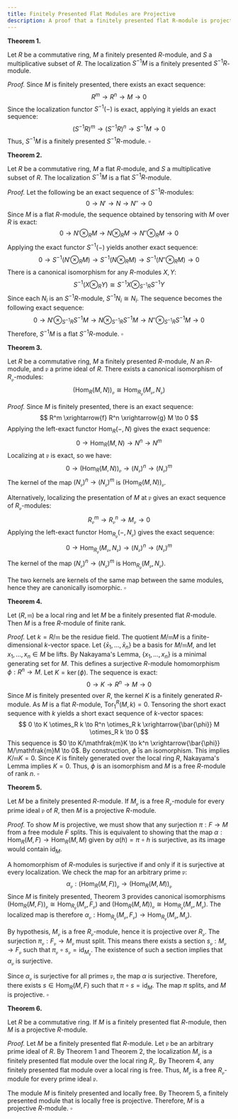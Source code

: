 ```yaml
---
title: Finitely Presented Flat Modules are Projective
description: A proof that a finitely presented flat R-module is projective, demonstrated through localization techniques.
---
```


**Theorem 1.**

Let $R$ be a commutative ring, $M$ a finitely presented $R$-module, and $S$ a multiplicative subset of $R$. The localization $S^{-1}M$ is a finitely presented $S^{-1}R$-module.

*Proof.*
Since $M$ is finitely presented, there exists an exact sequence:
$$
R^m \to R^n \to M \to 0
$$
Since the localization functor $S^{-1}(-)$ is exact, applying it yields an exact sequence:
$$
(S^{-1}R)^m \to (S^{-1}R)^n \to S^{-1}M \to 0
$$
Thus, $S^{-1}M$ is a finitely presented $S^{-1}R$-module.
$\square$

**Theorem 2.**

Let $R$ be a commutative ring, $M$ a flat $R$-module, and $S$ a multiplicative subset of $R$. The localization $S^{-1}M$ is a flat $S^{-1}R$-module.

*Proof.*
Let the following be an exact sequence of $S^{-1}R$-modules:
$$
0 \to N' \to N \to N'' \to 0
$$
Since $M$ is a flat $R$-module, the sequence obtained by tensoring with $M$ over $R$ is exact:
$$
0 \to N' \otimes_R M \to N \otimes_R M \to N'' \otimes_R M \to 0
$$
Applying the exact functor $S^{-1}(-)$ yields another exact sequence:
$$
0 \to S^{-1}(N' \otimes_R M) \to S^{-1}(N \otimes_R M) \to S^{-1}(N'' \otimes_R M) \to 0
$$
There is a canonical isomorphism for any $R$-modules $X, Y$:
$$
S^{-1}(X \otimes_R Y) \cong S^{-1}X \otimes_{S^{-1}R} S^{-1}Y
$$
Since each $N_i$ is an $S^{-1}R$-module, $S^{-1}N_i \cong N_i$. The sequence becomes the following exact sequence:
$$
0 \to N' \otimes_{S^{-1}R} S^{-1}M \to N \otimes_{S^{-1}R} S^{-1}M \to N'' \otimes_{S^{-1}R} S^{-1}M \to 0
$$
Therefore, $S^{-1}M$ is a flat $S^{-1}R$-module.
$\square$

**Theorem 3.**

Let $R$ be a commutative ring, $M$ a finitely presented $R$-module, $N$ an $R$-module, and $\mathfrak{p}$ a prime ideal of $R$. There exists a canonical isomorphism of $R_\mathfrak{p}$-modules:
$$
(\operatorname{Hom}_R(M, N))_\mathfrak{p} \cong \operatorname{Hom}_{R_\mathfrak{p}}(M_\mathfrak{p}, N_\mathfrak{p})
$$

*Proof.*
Since $M$ is finitely presented, there is an exact sequence:
$$
R^m \xrightarrow{f} R^n \xrightarrow{g} M \to 0
$$
Applying the left-exact functor $\operatorname{Hom}_R(-, N)$ gives the exact sequence:
$$
0 \to \operatorname{Hom}_R(M, N) \to N^n \to N^m
$$
Localizing at $\mathfrak{p}$ is exact, so we have:
$$
0 \to (\operatorname{Hom}_R(M, N))_\mathfrak{p} \to (N_\mathfrak{p})^n \to (N_\mathfrak{p})^m
$$
The kernel of the map $(N_\mathfrak{p})^n \to (N_\mathfrak{p})^m$ is $(\operatorname{Hom}_R(M, N))_\mathfrak{p}$.

Alternatively, localizing the presentation of $M$ at $\mathfrak{p}$ gives an exact sequence of $R_\mathfrak{p}$-modules:
$$
R_\mathfrak{p}^m \to R_\mathfrak{p}^n \to M_\mathfrak{p} \to 0
$$
Applying the left-exact functor $\operatorname{Hom}_{R_\mathfrak{p}}(-, N_\mathfrak{p})$ gives the exact sequence:
$$
0 \to \operatorname{Hom}_{R_\mathfrak{p}}(M_\mathfrak{p}, N_\mathfrak{p}) \to (N_\mathfrak{p})^n \to (N_\mathfrak{p})^m
$$
The kernel of the map $(N_\mathfrak{p})^n \to (N_\mathfrak{p})^m$ is $\operatorname{Hom}_{R_\mathfrak{p}}(M_\mathfrak{p}, N_\mathfrak{p})$.

The two kernels are kernels of the same map between the same modules, hence they are canonically isomorphic.
$\square$

**Theorem 4.**

Let $(R, \mathfrak{m})$ be a local ring and let $M$ be a finitely presented flat $R$-module. Then $M$ is a free $R$-module of finite rank.

*Proof.*
Let $k = R/\mathfrak{m}$ be the residue field. The quotient $M/\mathfrak{m}M$ is a finite-dimensional $k$-vector space. Let $\{\bar{x}_1, \dots, \bar{x}_n\}$ be a basis for $M/\mathfrak{m}M$, and let $x_1, \dots, x_n \in M$ be lifts. By Nakayama's Lemma, $\{x_1, \dots, x_n\}$ is a minimal generating set for $M$. This defines a surjective $R$-module homomorphism $\phi: R^n \to M$. Let $K = \ker(\phi)$. The sequence is exact:
$$
0 \to K \to R^n \to M \to 0
$$
Since $M$ is finitely presented over $R$, the kernel $K$ is a finitely generated $R$-module. As $M$ is a flat $R$-module, $\operatorname{Tor}_1^R(M, k) = 0$. Tensoring the short exact sequence with $k$ yields a short exact sequence of $k$-vector spaces:
$$
0 \to K \otimes_R k \to R^n \otimes_R k \xrightarrow{\bar{\phi}} M \otimes_R k \to 0
$$
This sequence is $0 \to K/\mathfrak{m}K \to k^n \xrightarrow{\bar{\phi}} M/\mathfrak{m}M \to 0$. By construction, $\bar{\phi}$ is an isomorphism. This implies $K/\mathfrak{m}K = 0$. Since $K$ is finitely generated over the local ring $R$, Nakayama's Lemma implies $K=0$. Thus, $\phi$ is an isomorphism and $M$ is a free $R$-module of rank $n$.
$\square$

**Theorem 5.**

Let $M$ be a finitely presented $R$-module. If $M_\mathfrak{p}$ is a free $R_\mathfrak{p}$-module for every prime ideal $\mathfrak{p}$ of $R$, then $M$ is a projective $R$-module.

*Proof.*
To show $M$ is projective, we must show that any surjection $\pi: F \to M$ from a free module $F$ splits. This is equivalent to showing that the map $\alpha: \operatorname{Hom}_R(M, F) \to \operatorname{Hom}_R(M, M)$ given by $\alpha(h) = \pi \circ h$ is surjective, as its image would contain $\operatorname{id}_M$.

A homomorphism of $R$-modules is surjective if and only if it is surjective at every localization. We check the map for an arbitrary prime $\mathfrak{p}$:
$$
\alpha_\mathfrak{p}: (\operatorname{Hom}_R(M, F))_\mathfrak{p} \to (\operatorname{Hom}_R(M, M))_\mathfrak{p}
$$
Since $M$ is finitely presented, Theorem 3 provides canonical isomorphisms $(\operatorname{Hom}_R(M, F))_\mathfrak{p} \cong \operatorname{Hom}_{R_\mathfrak{p}}(M_\mathfrak{p}, F_\mathfrak{p})$ and $(\operatorname{Hom}_R(M, M))_\mathfrak{p} \cong \operatorname{Hom}_{R_\mathfrak{p}}(M_\mathfrak{p}, M_\mathfrak{p})$. The localized map is therefore $\alpha_\mathfrak{p}: \operatorname{Hom}_{R_\mathfrak{p}}(M_\mathfrak{p}, F_\mathfrak{p}) \to \operatorname{Hom}_{R_\mathfrak{p}}(M_\mathfrak{p}, M_\mathfrak{p})$.

By hypothesis, $M_\mathfrak{p}$ is a free $R_\mathfrak{p}$-module, hence it is projective over $R_\mathfrak{p}$. The surjection $\pi_\mathfrak{p}: F_\mathfrak{p} \to M_\mathfrak{p}$ must split. This means there exists a section $s_\mathfrak{p}: M_\mathfrak{p} \to F_\mathfrak{p}$ such that $\pi_\mathfrak{p} \circ s_\mathfrak{p} = \operatorname{id}_{M_\mathfrak{p}}$. The existence of such a section implies that $\alpha_\mathfrak{p}$ is surjective.

Since $\alpha_\mathfrak{p}$ is surjective for all primes $\mathfrak{p}$, the map $\alpha$ is surjective. Therefore, there exists $s \in \operatorname{Hom}_R(M, F)$ such that $\pi \circ s = \operatorname{id}_M$. The map $\pi$ splits, and $M$ is projective.
$\square$

**Theorem 6.**

Let $R$ be a commutative ring. If $M$ is a finitely presented flat $R$-module, then $M$ is a projective $R$-module.

*Proof.*
Let $M$ be a finitely presented flat $R$-module. Let $\mathfrak{p}$ be an arbitrary prime ideal of $R$. By Theorem 1 and Theorem 2, the localization $M_\mathfrak{p}$ is a finitely presented flat module over the local ring $R_\mathfrak{p}$. By Theorem 4, any finitely presented flat module over a local ring is free. Thus, $M_\mathfrak{p}$ is a free $R_\mathfrak{p}$-module for every prime ideal $\mathfrak{p}$.

The module $M$ is finitely presented and locally free. By Theorem 5, a finitely presented module that is locally free is projective. Therefore, $M$ is a projective $R$-module.
$\square$